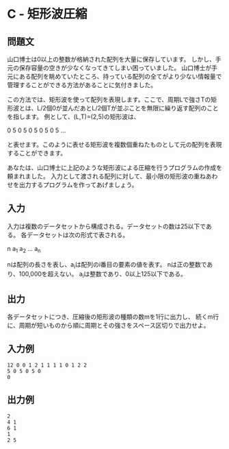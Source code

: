 # C - 矩形波圧縮

## 問題文

山口博士は0以上の整数が格納された配列を大量に保存しています。
しかし、手元の保存容量の空きが少なくなってきてしまい困っていました。
山口博士が手元にある配列を眺めていたところ、持っている配列の全てがより少ない情報量で管理することができる方法があることに気付きました。

この方法では、矩形波を使って配列を表現します。ここで、周期Lで強さTの矩形波とは、L/2個0が並んだあとL/2個Tが並ぶことを無限に繰り返す配列のことを指します。
例として、(L,T)=(2,5)の矩形波は、

0 5 0 5 0 5 0 5 0 5 ...

と表せます。このように表せる矩形波を複数個重ねたものとして元の配列を表現することができます。

あなたは、山口博士に上記のような矩形波による圧縮を行うプログラムの作成を頼まれました。
入力として渡される配列に対して、最小限の矩形波の重ねあわせを出力するプログラムを作ってあげましょう。

## 入力

入力は複数のデータセットから構成される。データセットの数は25以下である。
各データセットは次の形式で表される。

n
a<sub>1</sub> a<sub>2</sub> ... a<sub>n</sub>

nは配列の長さを表し、a<sub>i</sub>は配列のi番目の要素の値を表す。
nは正の整数であり、100,000を超えない。
a<sub>i</sub>は整数であり、0以上125以下である。

## 出力

各データセットにつき、圧縮後の矩形波の種類の数mを1行に出力し、
続くm行に、周期が短いものから順に周期とその強さをスペース区切りで出力せよ。

## 入力例

```
12 0 0 1 2 1 1 1 1 0 1 2 2
5 0 5 0 5 0
0
```

## 出力例

```
2
4 1
6 1
1
2 5
```
